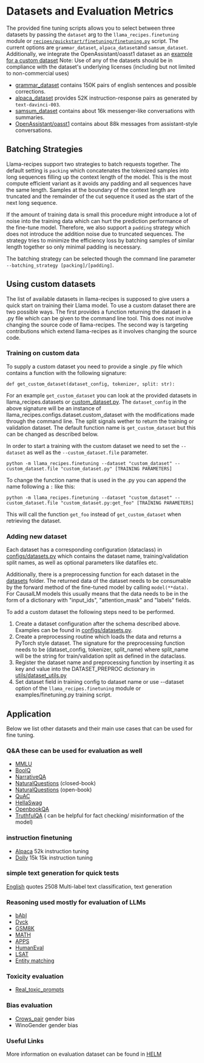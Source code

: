 # Datasets and Evaluation Metrics

The provided fine tuning scripts allows you to select between three datasets by passing the `dataset` arg to the `llama_recipes.finetuning` module or [`recipes/quickstart/finetuning/finetuning.py`](../finetuning.py) script. The current options are `grammar_dataset`, `alpaca_dataset`and `samsum_dataset`. Additionally, we integrate the OpenAssistant/oasst1 dataset as an [example for a custom dataset](custom_dataset.py) Note: Use of any of the datasets should be in compliance with the dataset's underlying licenses (including but not limited to non-commercial uses)

* [grammar_dataset](https://huggingface.co/datasets/jfleg) contains 150K pairs of english sentences and possible corrections.
* [alpaca_dataset](https://github.com/tatsu-lab/stanford_alpaca) provides 52K instruction-response pairs as generated by `text-davinci-003`.
* [samsum_dataset](https://huggingface.co/datasets/samsum) contains about 16k messenger-like conversations with summaries.
* [OpenAssistant/oasst1](https://huggingface.co/datasets/OpenAssistant/oasst1/) contains about 88k messages from assistant-style conversations.

## Batching Strategies
Llama-recipes support two strategies to batch requests together.
The default setting is `packing` which concatenates the tokenized samples into long sequences filling up the context length of the model.
This is the most compute efficient variant as it avoids any padding and all sequences have the same length.
Samples at the boundary of the context length are truncated and the remainder of the cut sequence it used as the start of the next long sequence.

If the amount of training data is small this procedure might introduce a lot of noise into the training data which can hurt the prediction performance of the fine-tune model.
Therefore, we also support a `padding` strategy which does not introduce the addition noise due to truncated sequences.
The strategy tries to minimize the efficiency loss by batching samples of similar length together so only minimal padding is necessary.

The batching strategy can be selected though the command line parameter `--batching_strategy [packing]/[padding]`.

## Using custom datasets

The list of available datasets in llama-recipes is supposed to give users a quick start on training their Llama model.
To use a custom dataset there are two possible ways.
The first provides a function returning the dataset in a .py file which can be given to the command line tool.
This does not involve changing the source code of llama-recipes.
The second way is targeting contributions which extend llama-recipes as it involves changing the source code.

### Training on custom data
To supply a custom dataset you need to provide a single .py file which contains a function with the following signature:
```@python
def get_custom_dataset(dataset_config, tokenizer, split: str):
```
For an example `get_custom_dataset` you can look at the provided datasets in llama_recipes.datasets or [custom_dataset.py](./custom_dataset.py).
The `dataset_config` in the above signature will be an instance of llama_recipes.configs.dataset.custom_dataset with the modifications made through the command line.
The split signals wether to return the training or validation dataset.
The default function name is `get_custom_dataset` but this can be changed as described below.

In order to start a training with the custom dataset we need to set the `--dataset` as well as the `--custom_dataset.file` parameter.
```
python -m llama_recipes.finetuning --dataset "custom_dataset" --custom_dataset.file "custom_dataset.py" [TRAINING PARAMETERS]
```
To change the function name that is used in the .py you can append the name following a `:` like this:
```
python -m llama_recipes.finetuning --dataset "custom_dataset" --custom_dataset.file "custom_dataset.py:get_foo" [TRAINING PARAMETERS]
```
This will call the function `get_foo` instead of `get_custom_dataset` when retrieving the dataset.

### Adding new dataset
Each dataset has a corresponding configuration (dataclass) in [configs/datasets.py](../../../../src/llama_recipes/configs/datasets.py) which contains the dataset name, training/validation split names, as well as optional parameters like datafiles etc.

Additionally, there is a preprocessing function for each dataset in the [datasets](../../../../src/llama_recipes/datasets) folder.
The returned data of the dataset needs to be consumable by the forward method of the fine-tuned model by calling ```model(**data)```.
For CausalLM models this usually means that the data needs to be in the form of a dictionary with "input_ids", "attention_mask" and "labels" fields.

To add a custom dataset the following steps need to be performed.

1. Create a dataset configuration after the schema described above. Examples can be found in [configs/datasets.py](../../../../src/llama_recipes/configs/datasets.py).
2. Create a preprocessing routine which loads the data and returns a PyTorch style dataset. The signature for the preprocessing function needs to be (dataset_config, tokenizer, split_name) where split_name will be the string for train/validation split as defined in the dataclass.
3. Register the dataset name and preprocessing function by inserting it as key and value into the DATASET_PREPROC dictionary in [utils/dataset_utils.py](../../../../src/llama_recipes/utils/dataset_utils.py)
4. Set dataset field in training config to dataset name or use --dataset option of the `llama_recipes.finetuning` module or examples/finetuning.py training script.

## Application
Below we list other datasets and their main use cases that can be used for fine tuning.

### Q&A these can be used for evaluation as well
- [MMLU](https://huggingface.co/datasets/lukaemon/mmlu/viewer/astronomy/validation)
- [BoolQ](https://huggingface.co/datasets/boolq)
- [NarrativeQA](https://huggingface.co/datasets/narrativeqa)
- [NaturalQuestions](https://huggingface.co/datasets/natural_questions) (closed-book)
- [NaturalQuestions](https://huggingface.co/datasets/openbookqa) (open-book)
- [QuAC](https://huggingface.co/datasets/quac)
- [HellaSwag](https://huggingface.co/datasets/hellaswag)
- [OpenbookQA](https://huggingface.co/datasets/openbookqa)
- [TruthfulQA](https://huggingface.co/datasets/truthful_qa) ( can be helpful for fact checking/ misinformation of the model)


### instruction finetuning
- [Alpaca](https://huggingface.co/datasets/yahma/alpaca-cleaned)	52k	instruction tuning
- [Dolly](https://huggingface.co/datasets/databricks/databricks-dolly-15k) 15k	15k	instruction tuning


### simple text generation for quick tests
[English](https://huggingface.co/datasets/Abirate/english_quotes) quotes	2508	Multi-label text classification, text generation


### Reasoning used mostly for evaluation of LLMs
- [bAbI](https://research.facebook.com/downloads/babi/)
- [Dyck](https://huggingface.co/datasets/dyk)
- [GSM8K](https://huggingface.co/datasets/gsm8k)
- [MATH](https://github.com/hendrycks/math)
- [APPS](https://huggingface.co/datasets/codeparrot/apps)
- [HumanEval](https://huggingface.co/datasets/openai_humaneval)
- [LSAT](https://huggingface.co/datasets/dmayhem93/agieval-lsat-ar)
- [Entity matching](https://huggingface.co/datasets/lighteval/EntityMatching)

### Toxicity evaluation
- [Real_toxic_prompts](https://huggingface.co/datasets/allenai/real-toxicity-prompts)

### Bias evaluation
- [Crows_pair](https://huggingface.co/datasets/crows_pairs) gender bias
- WinoGender gender bias

### Useful Links
More information on evaluation dataset can be found in [HELM](https://crfm.stanford.edu/helm/latest/)
